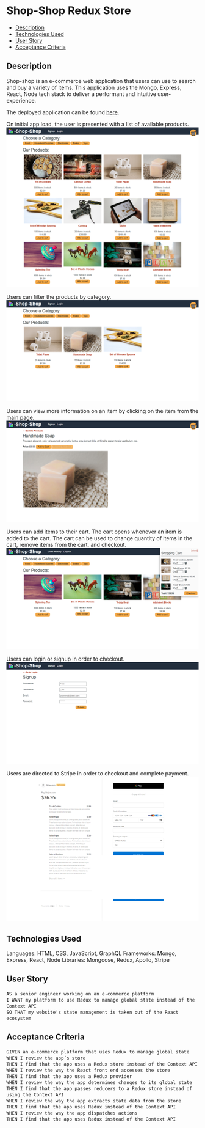 # Shop-Shop Redux Store <!-- omit in toc -->
- [Description](#description)
- [Technologies Used](#technologies-used)
- [User Story](#user-story)
- [Acceptance Criteria](#acceptance-criteria)
## Description
Shop-shop is an e-commerce web application that users can use to search and buy a variety of items. This application uses the Mongo, Express, React, Node tech stack to deliver a performant and intuitive user-experience.

The deployed application can be found [here](https://secret-dusk-57501.herokuapp.com/).

On initial app load, the user is presented with a list of available products.
![landing page](./readme-images/landing-page.png)

Users can filter the products by category.
![landing page with filter](./readme-images/landing-page-filtered.png)

Users can view more information on an item by clicking on the item from the main page.
![single item page](./readme-images/single-item-page.png)

Users can add items to their cart. The cart opens whenever an item is added to the cart. The cart can be used to change quantity of items in the cart, remove items from the cart, and checkout.
![cart open](./readme-images/cart-open.png)

Users can login or signup in order to checkout.
![login and signup](./readme-images/signup.png)

Users are directed to Stripe in order to checkout and complete payment.
![stripe checkout](./readme-images/stripe-checkout.png)

## Technologies Used
Languages: HTML, CSS, JavaScript, GraphQL
Frameworks: Mongo, Express, React, Node
Libraries: Mongoose, Redux, Apollo, Stripe
## User Story
```
AS a senior engineer working on an e-commerce platform
I WANT my platform to use Redux to manage global state instead of the Context API
SO THAT my website's state management is taken out of the React ecosystem
```
## Acceptance Criteria
```
GIVEN an e-commerce platform that uses Redux to manage global state
WHEN I review the app’s store
THEN I find that the app uses a Redux store instead of the Context API
WHEN I review the way the React front end accesses the store
THEN I find that the app uses a Redux provider
WHEN I review the way the app determines changes to its global state
THEN I find that the app passes reducers to a Redux store instead of using the Context API
WHEN I review the way the app extracts state data from the store
THEN I find that the app uses Redux instead of the Context API
WHEN I review the way the app dispatches actions
THEN I find that the app uses Redux instead of the Context API
```